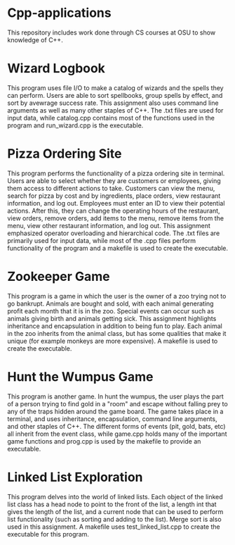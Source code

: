 # Cpp-applications
This repository includes work done through CS courses at OSU to show knowledge of C++.

# Wizard Logbook
This program uses file I/O to make a catalog of wizards and the spells they can perform. Users are able to sort spellbooks, group spells by effect, and sort by avewrage success rate. This assignment also uses command line arguments as well as many other staples of C++. The .txt files are used for input data, while catalog.cpp contains most of the functions used in the program and run_wizard.cpp is the executable. 

# Pizza Ordering Site
This program performs the functionality of a pizza ordering site in terminal. Users are able to select whether they are customers or employees, giving them access to different actions to take. Customers can view the menu, search for pizza by cost and by ingredients, place orders, view restaurant information, and log out. Employees must enter an ID to view their potential actions. After this, they can change the operating hours of the restaurant, view orders, remove orders, add items to the menu, remove items from the menu, view other restaurant information, and log out. This assignment emphasized operator overloading and hierarchical code. The .txt files are primarily used for input data, while most of the .cpp files perform functionality of the program and a makefile is used to create the executable.

# Zookeeper Game
This program is a game in which the user is the owner of a zoo trying not to go bankrupt. Animals are bought and sold, with each animal generating profit each month that it is in the zoo. Special events can occur such as animals giving birth and animals getting sick. This assignment highlights inheritance and encapsulation in addition to being fun to play. Each animal in the zoo inherits from the animal class, but has some qualities that make it unique (for example monkeys are more expensive). A makefile is used to create the executable.

# Hunt the Wumpus Game
This program is another game. In hunt the wumpus, the user plays the part of a person trying to find gold in a "room" and escape without falling prey to any of the traps hidden around the game board. The game takes place in a terminal, and uses inheritance, encapsulation, command line arguments, and other staples of C++. The different forms of events (pit, gold, bats, etc) all inherit from the event class, while game.cpp holds many of the important game functions and prog.cpp is used by the makefile to provide an executable.

# Linked List Exploration
This program delves into the world of linked lists. Each object of the linked list class has a head node to point to the front of the list, a length int that gives the length of the list, and a current node that can be used to perform list functionality (such as sorting and adding to the list). Merge sort is also used in this assignment. A makefile uses test_linked_list.cpp to create the executable for this program.
